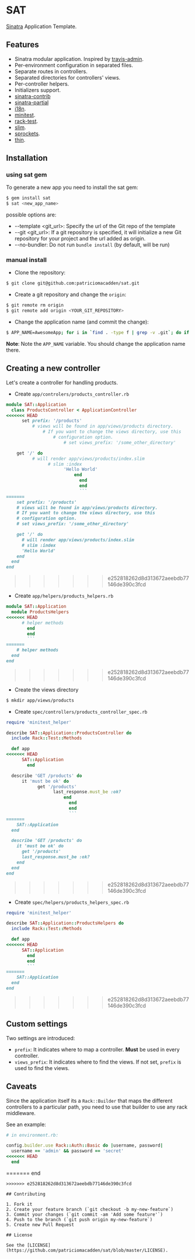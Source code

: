 # SAT

[Sinatra](https://github.com/sinatra/sinatra) Application Template.

## Features

* Sinatra modular application. Inspired by [travis-admin](https://github.com/travis-ci/travis-admin).
* Per-environment configuration in separated files.
* Separate routes in controllers.
* Separated directories for controllers' views.
* Per-controller helpers.
* Initializers support.
* [sinatra-contrib](https://github.com/sinatra/sinatra)
* [sinatra-partial](https://github.com/yb66/Sinatra-Partial)
* [i18n](https://github.com/svenfuchs/i18n).
* [minitest](https://github.com/seattlerb/minitest).
* [rack-test](https://github.com/brynary/rack-test).
* [slim](https://github.com/slim-template/slim).
* [sprockets](https://github.com/sstephenson/sprockets).
* [thin](https://github.com/macournoyer/thin).

## Installation

### using sat gem
To generate a new app you need to install the sat gem:

```bash
$ gem install sat
$ sat <new_app_name>
```

possible options are:

* --template <git_url>: Specify the url of the Git repo of the template
* --git <git_url>: If a git repository is specified, it will initialize a new Git repository for your project and the url added as origin.
* --no-bundler:  Do not run ```bundle install``` (by default, will be run)


### manual install

* Clone the repository:

```bash
$ git clone git@github.com:patriciomacadden/sat.git
```

* Create a git repository and change the `origin`:

```bash
$ git remote rm origin
$ git remote add origin <YOUR_GIT_REPOSITORY>
```

* Change the application name (and commit the change):

```bash
$ APP_NAME=AwesomeApp; for i in `find . -type f | grep -v .git`; do if [ `grep SAT $i | wc -l` != 0 ]; then sed -i '' "s/SAT/$APP_NAME/g" $i; fi; done; git commit -am "SAT => $APP_NAME"
```

**Note**: Note the `APP_NAME` variable. You should change the application name there.


## Creating a new controller

Let's create a controller for handling products.

* Create `app/controlers/products_controller.rb`

```ruby
module SAT::Application
  class ProductsController < ApplicationController
<<<<<<< HEAD
      set prefix: '/products'
          # views will be found in app/views/products directory.
              # If you want to change the views directory, use this
                  # configuration option.
                      # set views_prefix: '/some_other_directory'

    get '/' do
          # will render app/views/products/index.slim
                # slim :index
                      'Hello World'
                          end
                            end
                            end
                            ```
=======
    set prefix: '/products'
    # views will be found in app/views/products directory.
    # If you want to change the views directory, use this
    # configuration option.
    # set views_prefix: '/some_other_directory'

    get '/' do
      # will render app/views/products/index.slim
      # slim :index
      'Hello World'
    end
  end
end
```
>>>>>>> e252818262d8d313672aeebdb77146de390c3fcd

* Create `app/helpers/products_helpers.rb`

```ruby
module SAT::Application
  module ProductsHelpers
<<<<<<< HEAD
      # helper methods
        end
        end
        ```
=======
    # helper methods
  end
end
```
>>>>>>> e252818262d8d313672aeebdb77146de390c3fcd

* Create the views directory

```bash
$ mkdir app/views/products
```

* Create `spec/controllers/products_controller_spec.rb`

```ruby
require 'minitest_helper'

describe SAT::Application::ProductsController do
  include Rack::Test::Methods

  def app
<<<<<<< HEAD
      SAT::Application
        end

  describe 'GET /products' do
      it 'must be ok' do
            get '/products'
                  last_response.must_be :ok?
                      end
                        end
                        end
                        ```
=======
    SAT::Application
  end

  describe 'GET /products' do
    it 'must be ok' do
      get '/products'
      last_response.must_be :ok?
    end
  end
end
```
>>>>>>> e252818262d8d313672aeebdb77146de390c3fcd

* Create `spec/helpers/products_helpers_spec.rb`

```ruby
require 'minitest_helper'

describe SAT::Application::ProductsHelpers do
  include Rack::Test::Methods

  def app
<<<<<<< HEAD
      SAT::Application
        end
        end
        ```
=======
    SAT::Application
  end
end
```
>>>>>>> e252818262d8d313672aeebdb77146de390c3fcd

## Custom settings

Two settings are introduced:

* `prefix`: It indicates where to map a controller. **Must** be used in every
controller.
* `views_prefix`: It indicates where to find the views. If not set, `prefix` is
used to find the views.

## Caveats

Since the application itself its a `Rack::Builder` that maps the different
controllers to a particular path, you need to use that builder to use any rack
middleware.

See an example:

```ruby
# in environment.rb:

config.builder.use Rack::Auth::Basic do |username, password|
  username == 'admin' && password == 'secret'
<<<<<<< HEAD
  end
  ```
=======
end
```
>>>>>>> e252818262d8d313672aeebdb77146de390c3fcd

## Contributing

1. Fork it
2. Create your feature branch (`git checkout -b my-new-feature`)
3. Commit your changes (`git commit -am 'Add some feature'`)
4. Push to the branch (`git push origin my-new-feature`)
5. Create new Pull Request

## License

See the [LICENSE](https://github.com/patriciomacadden/sat/blob/master/LICENSE).
